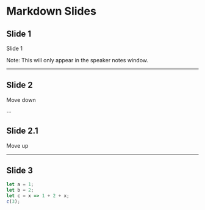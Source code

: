 # Markdown Slides

## Slide 1

Slide 1

Note: This will only appear in the speaker notes window.

---

## Slide 2

Move down

--

## Slide 2.1

Move up

---

## Slide 3

```js [1-2|3|4]
let a = 1;
let b = 2;
let c = x => 1 + 2 + x;
c(3);
```
